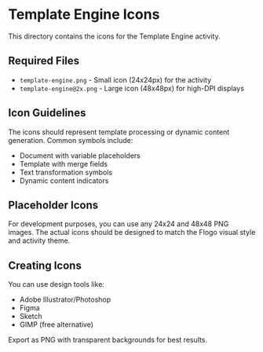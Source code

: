# Template Engine Icons

This directory contains the icons for the Template Engine activity.

## Required Files

- `template-engine.png` - Small icon (24x24px) for the activity
- `template-engine@2x.png` - Large icon (48x48px) for high-DPI displays

## Icon Guidelines

The icons should represent template processing or dynamic content generation. Common symbols include:
- Document with variable placeholders
- Template with merge fields
- Text transformation symbols
- Dynamic content indicators

## Placeholder Icons

For development purposes, you can use any 24x24 and 48x48 PNG images. The actual icons should be designed to match the Flogo visual style and activity theme.

## Creating Icons

You can use design tools like:
- Adobe Illustrator/Photoshop
- Figma
- Sketch
- GIMP (free alternative)

Export as PNG with transparent backgrounds for best results.
